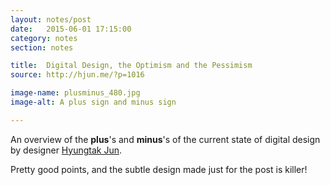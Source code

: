 ```yaml
---
layout: notes/post
date:   2015-06-01 17:15:00
category: notes
section: notes

title:  Digital Design, the Optimism and the Pessimism
source: http://hjun.me/?p=1016

image-name: plusminus_480.jpg
image-alt: A plus sign and minus sign

---
```


An overview of the **plus**'s and **minus**'s of the current state of digital design by designer [Hyungtak Jun](http://twitter.com/ht_jun).

Pretty good points, and the subtle design made just for the post is killer!